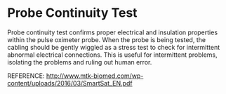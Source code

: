 # Probe Continuity Test

Probe continuity test confirms  proper  electrical  and  insulation  properties  within  the  pulse oximeter  probe. When the probe is being tested, the cabling should be gently wiggled as a stress test to check for intermittent
abnormal electrical connections.  This is useful for intermittent problems, isolating the problems and ruling out human error.

REFERENCE: http://www.mtk-biomed.com/wp-content/uploads/2016/03/SmartSat_EN.pdf
